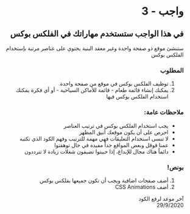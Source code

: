 <div dir="rtl">

# واجب - 3

## في هذا الواجب ستستخدم مهاراتك في الفلكس بوكس

ستنشئ موقع ذو صفحة واحدة وغير معقد البنية يحتوي على عناصر مرتبة بإستخدام الفلكس بوكس

### المطلوب

1. توظيف الفلكس بوكس في موقع من صفحة واحدة
2. يمكنك إنشاء قائمة طعام - قائمة للأماكن السياحية - أو أي فكرة يمكنك استخدام الفلكس بوكس فيها

### ملاحظات عامة:

- يجب استخدام الفلكس بوكس في ترتيب العناصر
- احرص على أن يكون موقعك أنيق المظهر
- لا تنسى استخدام التعليقات فهي مهمة للترتيب وفهم الكود الذي تكتبه
- عمنا قوقل وبعض المواقع جداً مفيدة في حال توهقتوا
- دائماً هناك مجال للإبداع، إذا حبيتوا تضيفون شغلات زيادة لا تترددون

### بونص!

1. أضف صفحات اضافية ويجب أن تكون جميعها بفلكس بوكس
2. أضف CSS Animations

آخر موعد لرفع الكود\
29/9/2020

</div>
